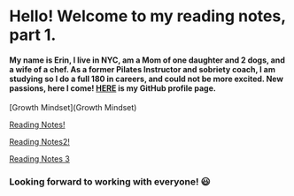 # Hello! Welcome to my reading notes, part 1.

#### My name is Erin, I live in NYC, am a Mom of one daughter and 2 dogs, and a wife of a chef. As a former Pilates Instructor and sobriety coach, I am studying so I do a full 180 in careers, and could not be more excited. New passions, here I come! [HERE](https://github.com/ErinRanta) is my GitHub profile page.

[Growth Mindset](Growth Mindset)

[Reading Notes!](reading-notes2.md)

[Reading Notes2!](RNotes#2.md)

[Reading Notes 3](Reading-Notes3.md)








### Looking forward to working with everyone! 😃






